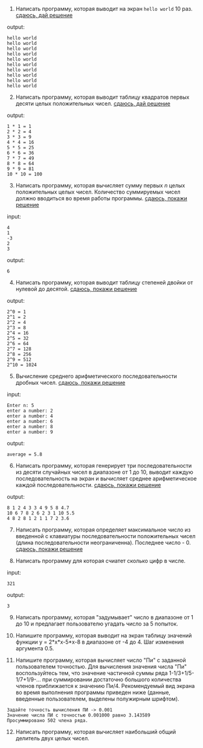 
1. Написать программу, которая выводит на экран `hello world` 10 раз. [сдаюсь, дай решение](./helloworld.cpp)

output:
```
hello world
hello world
hello world
hello world
hello world
hello world
hello world
hello world
hello world
hello world
```

2. Написать программу, которая выводит таблицу квадратов первых десяти целых положительных чисел. [сдаюсь, дай решение](./square.cpp)

output:
```
1 * 1 = 1
2 * 2 = 4
3 * 3 = 9
4 * 4 = 16
5 * 5 = 25
6 * 6 = 36
7 * 7 = 49
8 * 8 = 64
9 * 9 = 81
10 * 10 = 100
```

3. Написать программу, которая вычисляет сумму первых *n* целых положительных целых чисел. Количество суммируемых чисел должно вводиться во время работы программы.  [сдаюсь, покажи решение](./sum.cpp)

input:
```
4
1
-3
2
3
```
output:
```
6
```

4. Написать программу, которая выводит таблицу степеней двойки от нулевой до десятой. [сдаюсь, покажи решение](./pow2.cpp)

output:
```
2^0 = 1
2^1 = 2
2^2 = 4
2^3 = 8
2^4 = 16
2^5 = 32
2^6 = 64
2^7 = 128
2^8 = 256
2^9 = 512
2^10 = 1024
```

5. Вычисление среднего арифметического последовательности дробных чисел. [сдаюсь, покажи решение](./average.cpp)

input:
```
Enter n: 5
enter a number: 2
enter a number: 4
enter a number: 6
enter a number: 8
enter a number: 9
```

output:
```
average = 5.8
```

6. Написать программу, которая генерирует три последовательности из десяти случайных чисел в диапазоне от 1 до 10, выводит каждую последовательность на экран и вычисляет среднее арифметическое каждой последовательности. [сдаюсь, покажи решение](./random3x10.cpp)

output:
```
8 1 2 4 3 3 4 9 5 8 4.7
10 6 7 8 2 6 2 3 1 10 5.5
4 8 2 8 1 2 1 1 7 2 3.6
```

7. Написать программу, которая определяет максимальное число из введенной с клавиатуры последовательности положительных чисел (длина последовательности неограниченна). Последнее число - 0. [сдаюсь, покажи решение](./max.cpp)

8. Написать программу для которая счиатет сколько цифр в числе.

input:
```
321
```

output:
```
3
```

9. Написать программу, которая "задумывает" число в диапазоне от 1 до 10 и предлагает пользователю угадать число за 5 попыток.

10. Напишите программу, которая выводит на экран таблицу значений функции у = 2\*х\*x-5\*х-8 в диапазоне от -4 до 4. Шаг изменения аргумента 0.5.

11. Напишите программу, которая вычисляет число "Пи" с заданной пользователем точностью. Для вычисления значения числа "Пи" воспользуйтесь тем, что значение частичной суммы ряда 1-1/3+1/5-1/7+1/9-... при суммировании достаточно большого количества членов приближается к значению Пи/4. Рекомендуемый вид экрана во время выполнения программы приведен ниже (данные, введенные пользователем, выделены полужирным шрифтом).

```
Задайте точность вычисления ПИ -> 0.001
Значение числа ПИ с точностью 0.001000 равно 3.143589
Просуммировано 502 члена ряда.
```

12. Написать программу, которая вычисляет наибольший общий делитель двух целых чисел. 



